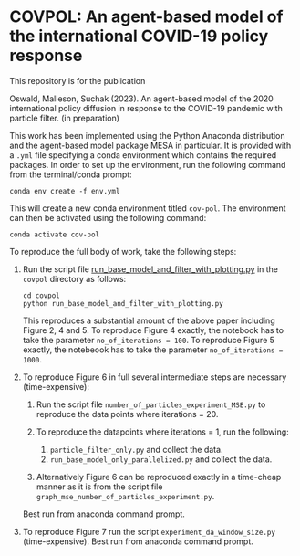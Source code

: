 # COVPOL: An agent-based model of the international COVID-19 policy response

This repository is for the publication 

Oswald, Malleson, Suchak (2023). An agent-based model of the 2020 international policy 
diffusion in response to the COVID-19 pandemic with particle filter. (in preparation)

This work has been implemented using the Python Anaconda distribution and the agent-based model package MESA in particular.
It is provided with a `.yml` file specifying a conda environment which contains the required packages.
In order to set up the environment, run the following command from the
terminal/conda prompt:
```
conda env create -f env.yml
```
This will create a new conda environment titled `cov-pol`.
The environment can then be activated using the following command:
```
conda activate cov-pol
```

To reproduce the full body of work, take the following steps:

1. Run the script file [run_base_model_and_filter_with_plotting.py](./covpol/run_base_model_and_filter_with_plotting.py) in the `covpol` directory as follows:
   ```
   cd covpol
   python run_base_model_and_filter_with_plotting.py
   ```
   This reproduces a substantial amount of the above paper including Figure 2, 4 and 5.
   To reproduce Figure 4 exactly, the notebook has to take the parameter `no_of_iterations = 100`.
   To reproduce Figure 5 exactly, the notebeook has to take the parameter `no_of_iterations = 1000`.
   
3. To reproduce Figure 6 in full several intermediate steps are necessary (time-expensive): 

    1. Run the script file `number_of_particles_experiment_MSE.py` to reproduce the data points where iterations = 20.
    2. To reproduce the datapoints where iterations = 1, run the following:
    
        1. `particle_filter_only.py` and collect the data.
        2. `run_base_model_only_parallelized.py` and collect the data.
    
    3. Alternatively Figure 6 can be reproduced exactly in a time-cheap manner as it is from the script file `graph_mse_number_of_particles_experiment.py`.
     
     Best run from anaconda command prompt.
    
4. To reproduce Figure 7 run the script `experiment_da_window_size.py` (time-expensive). Best run from anaconda command prompt.
